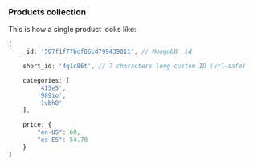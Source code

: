 ### Products collection

This is how a single product looks like:

~~~javascript
[
	_id: '507f1f77bcf86cd799439011', // MongoDB _id

	short_id: '4q1c86t', // 7 characters long custom ID (url-safe)

	categories: [
		'413e5',
		'989io',
		'1vbh8'
	],

	price: {
		"en-US": 60,
		"es-ES": 54.78
	}
]
~~~
